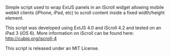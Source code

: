 Simple script used to wrap ExtJS panels in an iScroll widget allowing
mobile webkit clients (iPhone, iPad, etc) to scroll content inside a 
fixed width/height element.

This script was developed using ExtJS 4.0 and iScroll 4.2 and tested on
an iPad 3 (iOS 6). More information on iScroll can be found here:
http://cubiq.org/iscroll-4

This script is released under an MIT License.
